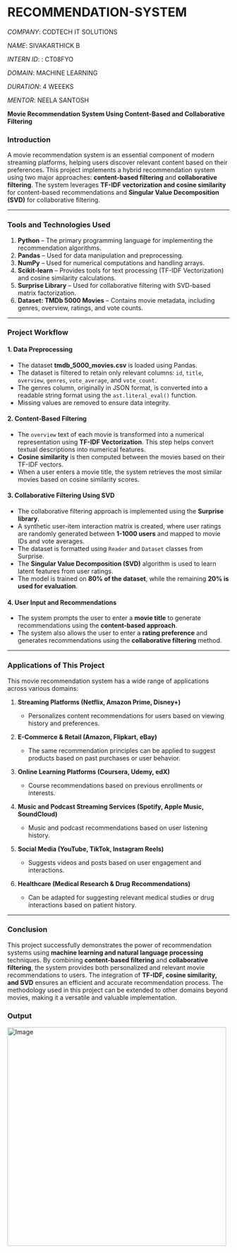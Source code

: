 # RECOMMENDATION-SYSTEM

*COMPANY*: CODTECH IT SOLUTIONS

*NAME*: SIVAKARTHICK B

*INTERN ID*: : CT08FYO

*DOMAIN*: MACHINE LEARNING

*DURATION*: 4 WEEEKS

*MENTOR*: NEELA SANTOSH

**Movie Recommendation System Using Content-Based and Collaborative Filtering**

### **Introduction**
A movie recommendation system is an essential component of modern streaming platforms, helping users discover relevant content based on their preferences. This project implements a hybrid recommendation system using two major approaches: **content-based filtering** and **collaborative filtering**. The system leverages **TF-IDF vectorization and cosine similarity** for content-based recommendations and **Singular Value Decomposition (SVD)** for collaborative filtering.

---
### **Tools and Technologies Used**
1. **Python** – The primary programming language for implementing the recommendation algorithms.
2. **Pandas** – Used for data manipulation and preprocessing.
3. **NumPy** – Used for numerical computations and handling arrays.
4. **Scikit-learn** – Provides tools for text processing (TF-IDF Vectorization) and cosine similarity calculations.
5. **Surprise Library** – Used for collaborative filtering with SVD-based matrix factorization.
6. **Dataset: TMDb 5000 Movies** – Contains movie metadata, including genres, overview, ratings, and vote counts.

---
### **Project Workflow**
#### **1. Data Preprocessing**
- The dataset **tmdb_5000_movies.csv** is loaded using Pandas.
- The dataset is filtered to retain only relevant columns: `id`, `title`, `overview`, `genres`, `vote_average`, and `vote_count`.
- The genres column, originally in JSON format, is converted into a readable string format using the `ast.literal_eval()` function.
- Missing values are removed to ensure data integrity.

#### **2. Content-Based Filtering**
- The `overview` text of each movie is transformed into a numerical representation using **TF-IDF Vectorization**. This step helps convert textual descriptions into numerical features.
- **Cosine similarity** is then computed between the movies based on their TF-IDF vectors.
- When a user enters a movie title, the system retrieves the most similar movies based on cosine similarity scores.

#### **3. Collaborative Filtering Using SVD**
- The collaborative filtering approach is implemented using the **Surprise library**.
- A synthetic user-item interaction matrix is created, where user ratings are randomly generated between **1-1000 users** and mapped to movie IDs and vote averages.
- The dataset is formatted using `Reader` and `Dataset` classes from Surprise.
- The **Singular Value Decomposition (SVD)** algorithm is used to learn latent features from user ratings.
- The model is trained on **80% of the dataset**, while the remaining **20% is used for evaluation**.

#### **4. User Input and Recommendations**
- The system prompts the user to enter a **movie title** to generate recommendations using the **content-based approach**.
- The system also allows the user to enter a **rating preference** and generates recommendations using the **collaborative filtering** method.

---
### **Applications of This Project**
This movie recommendation system has a wide range of applications across various domains:

1. **Streaming Platforms (Netflix, Amazon Prime, Disney+)**
   - Personalizes content recommendations for users based on viewing history and preferences.

2. **E-Commerce & Retail (Amazon, Flipkart, eBay)**
   - The same recommendation principles can be applied to suggest products based on past purchases or user behavior.

3. **Online Learning Platforms (Coursera, Udemy, edX)**
   - Course recommendations based on previous enrollments or interests.

4. **Music and Podcast Streaming Services (Spotify, Apple Music, SoundCloud)**
   - Music and podcast recommendations based on user listening history.

5. **Social Media (YouTube, TikTok, Instagram Reels)**
   - Suggests videos and posts based on user engagement and interactions.

6. **Healthcare (Medical Research & Drug Recommendations)**
   - Can be adapted for suggesting relevant medical studies or drug interactions based on patient history.

---
### **Conclusion**
This project successfully demonstrates the power of recommendation systems using **machine learning and natural language processing** techniques. By combining **content-based filtering** and **collaborative filtering**, the system provides both personalized and relevant movie recommendations to users. The integration of **TF-IDF, cosine similarity, and SVD** ensures an efficient and accurate recommendation process. The methodology used in this project can be extended to other domains beyond movies, making it a versatile and valuable implementation.


### **Output**


<img width="496" alt="Image" src="https://github.com/user-attachments/assets/b4524e77-8846-405c-a7fa-155230a11995" />
